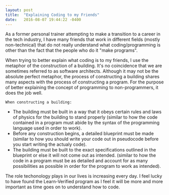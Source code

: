 ```yaml
---
layout: post
title:  "Explaining Coding to my Friends"
date:   2016-08-07 19:44:22 -0400
---
```



  As a former personal trainer attempting to make a transition to a career in the tech industry, I have many friends that work in different fields (mostly non-technical) that do not really understand what coding/programming is other than the fact that the people who do it "make programs".
	
	
  When trying to better explain what coding is to my friends, I use the metaphor of the construction of a building. It's no coincidence that we are sometimes referred to as software architects. Although it may not be the absolute perfect metaphor, the process of constructing a building shares many aspects with the process of constructing a program. For the purpose of better explaining the concept of programming to non-programmers, it does the job well.

	
	When constructing a building: 
	

* 	The building must be built in a way that it obeys certain rules and laws of physics for the building to stand properly (similar to how the code contained in a program must abide by the syntax of the programming language used in order to work).
* 	Before any construction begins, a detailed blueprint must be made (similar to how you should write your code out in pseudocode before you start writing the actualy code).
* 	The building must be built to the exact specifications outlined in the blueprint or else it will not come out as intended. (similar to how the code in a program must be as detailed and account for as many possibilities as possible in order for the program to work as intended).

  The role techonology plays in our lives is increasing every day. I feel lucky to have found the Learn-Verified program as I feel it will be more and more important as time goes on to understand how to code.
